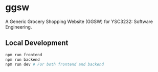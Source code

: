 # ggsw
A Generic Grocery Shopping Website (GGSW) for YSC3232: Software Engineering.

## Local Development

```bash
npm run frontend
npm run backend
npm run dev # For both frontend and backend
```